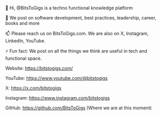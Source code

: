 👋 Hi, @BitsToGigs is a techno functional knowledge platform

👀 We post on software development, best practices, leadership, career, books and more

📫 Please reach us on BitsToGigs.com. We are also on X, Instagram, LinkedIn, YouTube. 

⚡ Fun fact: We post on all the things we think are useful in tech and functional space. 


Website: https://bitstogigs.com/

YouTube: https://www.youtube.com/@bitstogigs

X: https://x.com/bitstogigs

Instagram: https://www.instagram.com/bitstogigs

GitHub: https://github.com/BitsToGigs (Where we are at this moment)
